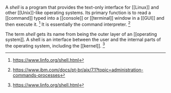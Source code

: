 A *shell* is a program that provides the text-only interface for [[Linux]] and other [[Unix]]-like operating systems. Its primary function is to read a [[command]] typed into a [[console]] or [[terminal]] window in a [[GUI]] and then execute it. [^1] It is essentially the command interpreter. [^2]

The term *shell* gets its name from being the outer layer of an [[operating system]]. A shell is an interface between the user and the internal parts of the operating system, including the [[kernel]]. [^1]

[^1]: https://www.linfo.org/shell.html
[^2]: https://www.ibm.com/docs/pt-br/aix/7.1?topic=administration-commands-processes